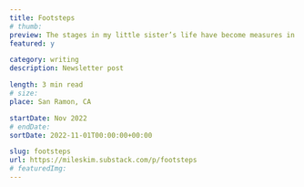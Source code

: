 ```yaml
---
title: Footsteps
# thumb:
preview: The stages in my little sister’s life have become measures in my own. I was already 20 when our family moved to San Ramon, but Isabella was 9. She grew a lot in our time there.
featured: y

category: writing
description: Newsletter post

length: 3 min read
# size:
place: San Ramon, CA

startDate: Nov 2022
# endDate:
sortDate: 2022-11-01T00:00:00+00:00

slug: footsteps
url: https://mileskim.substack.com/p/footsteps
# featuredImg:
---
```

